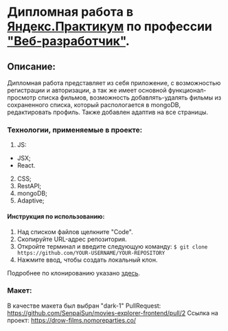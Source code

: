 # Дипломная работа в [Яндекс.Практикум](https://practicum.yandex.ru) по профессии ["Веб-разработчик"](https://practicum.yandex.ru/web/).

## Описание:
Дипломная работа представляет из себя приложение, с возможностью регистрации и авторизации, а так же имеет основной функционал-просмотр списка фильмов, возможность добавлять-удалять фильмы из сохраненного списка, который распологается в mongoDB, редактировать профиль. Также добавлен адаптив на все страницы.

### Технологии, применяемые в проекте:
1. JS:
* JSX;
* React.
2. CSS;
3. RestAPI;
4. mongoDB;
5. Adaptive;

#### Инструкция по использованию:

1. Над списком файлов щелкните "Code".
2. Скопируйте URL-адрес репозитория.
3. Откройте терминал и введите следующую команду:
```$ git clone https://github.com/YOUR-USERNAME/YOUR-REPOSITORY```
4. Нажмите ввод, чтобы создать локальный клон.

Подробнее по клонированию указано [здесь](https://docs.github.com/ru/repositories/creating-and-managing-repositories/cloning-a-repository).

### Макет:
В качестве макета был выбран "dark-1"
PullRequest: https://github.com/SenpaiSun/movies-explorer-frontend/pull/2
Ссылка на проект: https://drow-films.nomoreparties.co/